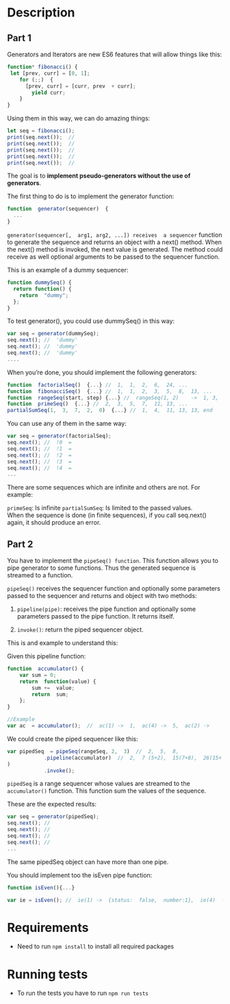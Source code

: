 # Description

## Part 1

Generators and Iterators are new ES6 features that will allow things like this:

```js
function* fibonacci() {
 let [prev, curr] = [0, 1];
    for (;;)  {
      [prev, curr] = [curr, prev  + curr];
        yield curr;
    }
}
```

Using them in this way, we can do amazing things:

```js
let seq = fibonacci();
print(seq.next());  //  
print(seq.next());  //  
print(seq.next());  //  
print(seq.next());  //  
print(seq.next());  //  
```

The goal is to **implement pseudo-generators without the use of generators**.

The first thing to do is to implement the generator function:

```js
function  generator(sequencer)  {
  ...
}
```

`generator(sequencer[,  arg1, arg2, ...]) receives  a sequencer` function to generate the sequence and returns an object with a next()
method. When the next() method is invoked, the next value is generated. The method could receive as well optional arguments to be passed to the sequencer function. </br>

This is an example of a dummy sequencer:


```js
function dummySeq() {
  return function() {
    return  "dummy";
  };
}
```

To test generator(), you could use dummySeq() in this  way:

```js
var seq = generator(dummySeq);
seq.next(); //  'dummy'
seq.next(); //  'dummy'
seq.next(); //  'dummy'
....
```

When you’re done, you should implement the following generators:

```js
function  factorialSeq()  {...} //  1,  1,  2,  6,  24, ...
function  fibonacciSeq()  {...} //  1,  1,  2,  3,  5,  8,  13, ...
function  rangeSeq(start, step) {...} //  rangeSeq(1, 2)    ->  1, 3,  5,  7,  ...
function  primeSeq()  {...} //  2,  3,  5,  7,  11, 13, ...
partialSumSeq(1,  3,  7,  2,  0)  {...} //  1,  4,  11, 13, 13, end
```

You can use any of  them  in  the same  way:


```js
var seq = generator(factorialSeq);
seq.next(); //  !0  = 
seq.next(); //  !1  = 
seq.next(); //  !2  = 
seq.next(); //  !3  = 
seq.next(); //  !4  = 
...
```

There are some sequences which are infinite and others are not. For example:

`primeSeq`: Is infinite
`partialSumSeq`:  Is limited to the passed values. </br>
When the sequence is done (in finite sequences), if you call seq.next() again, it should produce an error.

## Part 2

You have to implement the `pipeSeq() function`. This function allows you to pipe generator to some functions. Thus the generated sequence is streamed to a function.

`pipeSeq()` receives the sequencer function and optionally some parameters passed to the sequencer and returns and object with two methods:

1. `pipeline(pipe)`: receives the pipe function and optionally some parameters passed to the pipe function. It returns itself.

2. `invoke()`: return the piped sequencer object.


This  is  and example to  understand  this: </br>

Given this  pipeline  function:

``` js
function  accumulator() {
    var sum = 0;
    return  function(value) {
        sum +=  value;
        return  sum;
    };
}
```
``` js
//Example
var ac  = accumulator();  //  ac(1) ->  1,  ac(4) ->  5,  ac(2) ->  
```

We  could create  the piped sequencer like  this:

```js
var pipedSeq  = pipeSeq(rangeSeq, 2,  3)  //  2,  5,  8,  
            .pipeline(accumulator)  //  2,  7 (5+2),  15(7+8),  26(15+
)
            .invoke();
```


`pipedSeq` is a range sequencer whose values are streamed to the </br>
`accumulator()` function. This function sum the values of the sequence.


These are the expected  results:

```js
var seq = generator(pipedSeq);
seq.next(); //  
seq.next(); //  
seq.next(); //  
seq.next(); //  
...
```
The same pipedSeq object can have more than one pipe.

You should implement too the isEven pipe function:

```js
function isEven(){...}

var ie = isEven(); //  ie(1) ->  {status:  false,  number:1},  ie(4)  ->  {status:  true, number:4}
```

# Requirements

- Need to run `npm install` to install all required packages

# Running tests

- To run the tests you have to run `npm run tests`
